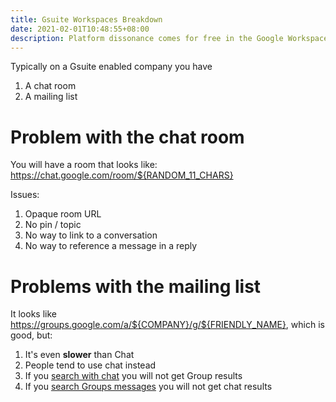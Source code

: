 ```yaml
---
title: Gsuite Workspaces Breakdown
date: 2021-02-01T10:48:55+08:00
description: Platform dissonance comes for free in the Google Workspaces product
---
```


Typically on a Gsuite enabled company you have

1. A chat room
2. A mailing list

# Problem with the chat room

You will have a room that looks like: https://chat.google.com/room/${RANDOM_11_CHARS}

Issues:

1. Opaque room URL
2. No pin / topic
3. No way to link to a conversation
4. No way to reference a message in a reply

# Problems with the mailing list

It looks like https://groups.google.com/a/${COMPANY}/g/${FRIENDLY_NAME}, which is good, but:

1. It's even **slower** than Chat
2. People tend to use chat instead
3. If you [search with chat](https://s.natalian.org/2021-02-01/search-messages.png) you will not get Group results
4. If you [search Groups messages](https://s.natalian.org/2021-02-01/search-groups-conversations.png) you will not get chat results
